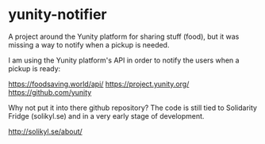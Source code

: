 # yunity-notifier
A project around the Yunity platform for sharing stuff (food), but it was missing a way to notify when a pickup is needed.

I am using the Yunity platform's API in order to notify the users when a pickup is ready:

https://foodsaving.world/api/
https://project.yunity.org/
https://github.com/yunity

Why not put it into there github repository? The code is still tied to Solidarity Fridge (solikyl.se) and in a very early stage of development.

http://solikyl.se/about/
